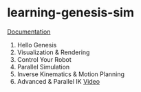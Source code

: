 # learning-genesis-sim

[Documentation](https://genesis-world.readthedocs.io/en/latest/user_guide/index.html)

1. Hello Genesis
2. Visualization & Rendering
3. Control Your Robot
4. Parallel Simulation
5. Inverse Kinematics & Motion Planning
6. Advanced & Parallel IK
   [Video](https://github.com/yaswhar/learning-genesis-sim/blob/main/download.mp4)

